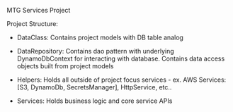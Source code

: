 MTG Services Project

Project Structure:
- DataClass: Contains project models with DB table analog

- DataRepository: Contains dao pattern with underlying DynamoDbContext for interacting with database.
				  Contains data access objects built from project models 

- Helpers: Holds all outside of project focus services
		   - ex. AWS Services: [S3, DynamoDb, SecretsManager], HttpService, etc..

- Services: Holds business logic and core service APIs